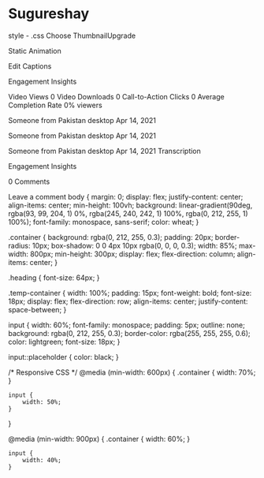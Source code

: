 # Sugureshay
style - .css
Choose ThumbnailUpgrade

Static
Animation
 
 Edit Captions

 Engagement Insights

Video Views
0
Video Downloads
0
Call-to-Action Clicks 
0
Average Completion Rate 
0%
viewers


Someone from Pakistan desktop
Apr 14, 2021

Someone from Pakistan desktop
Apr 14, 2021

Someone from Pakistan desktop
Apr 14, 2021
 Transcription

Engagement Insights

0 Comments

Leave a comment
body {
    margin: 0;
    display: flex;
    justify-content: center;
    align-items: center;
    min-height: 100vh;
    background: linear-gradient(90deg, rgba(93, 99, 204, 1) 0%, rgba(245, 240, 242, 1) 100%, rgba(0, 212, 255, 1) 100%);
    font-family: monospace, sans-serif;
    color: wheat;
}

.container {
    background: rgba(0, 212, 255, 0.3);
    padding: 20px;
    border-radius: 10px;
    box-shadow: 0 0 4px 10px rgba(0, 0, 0, 0.3);
    width: 85%;
    max-width: 800px;
    min-height: 300px;
    display: flex;
    flex-direction: column;
    align-items: center;
}

.heading {
    font-size: 64px;
}

.temp-container {
    width: 100%;
    padding: 15px;
    font-weight: bold;
    font-size: 18px;
    display: flex;
    flex-direction: row;
    align-items: center;
    justify-content: space-between;
}

input {
    width: 60%;
    font-family: monospace;
    padding: 5px;
    outline: none;
    background: rgba(0, 212, 255, 0.3);
    border-color: rgba(255, 255, 255, 0.6);
    color: lightgreen;
    font-size: 18px;
}

input::placeholder {
    color: black;
}

/* Responsive CSS */
@media (min-width: 600px) {
    .container {
        width: 70%;
    }

    input {
        width: 50%;
    }
}

@media (min-width: 900px) {
    .container {
        width: 60%;
    }

    input {
        width: 40%;
    }
